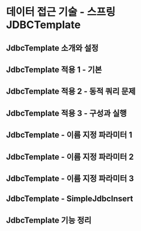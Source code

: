 # 데이터 접근 기술 - 스프링 JDBCTemplate

## JdbcTemplate 소개와 설정

## JdbcTemplate 적용 1 - 기본

## JdbcTemplate 적용 2 - 동적 쿼리 문제

## JdbcTemplate 적용 3 - 구성과 실행

## JdbcTemplate - 이름 지정 파라미터 1

## JdbcTemplate - 이름 지정 파라미터 2

## JdbcTemplate - 이름 지정 파라미터 3

## JdbcTemplate - SimpleJdbcInsert

## JdbcTemplate 기능 정리